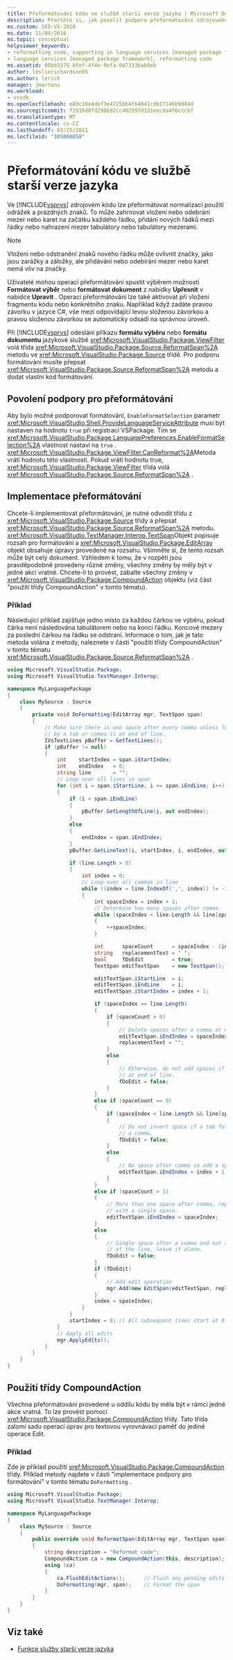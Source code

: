```yaml
---
title: Přeformátování kódu ve službě starší verze jazyka | Microsoft Docs
description: Přečtěte si, jak povolit podporu přeformátování zdrojového kódu pro službu Visual Studio starší verze jazyka.
ms.custom: SEO-VS-2020
ms.date: 11/04/2016
ms.topic: conceptual
helpviewer_keywords:
- reformatting code, supporting in language services [managed package framework]
- language services [managed package framework], reformatting code
ms.assetid: 08bb3375-8fef-4f4e-9efa-0d7333bab0eb
author: leslierichardson95
ms.author: lerich
manager: jmartens
ms.workload:
- vssdk
ms.openlocfilehash: e8dc10e4def3e4725bb4f64041cdb17146b9d84d
ms.sourcegitcommit: f2916d8fd296b92cc402597d1d1eecda4f6cccbf
ms.translationtype: MT
ms.contentlocale: cs-CZ
ms.lasthandoff: 03/25/2021
ms.locfileid: "105060858"
---
```

# <a name="reformatting-code-in-a-legacy-language-service"></a>Přeformátování kódu ve službě starší verze jazyka

Ve [!INCLUDE[vsprvs](../../code-quality/includes/vsprvs_md.md)] zdrojovém kódu lze přeformátovat normalizací použití odrážek a prázdných znaků. To může zahrnovat vložení nebo odebrání mezer nebo karet na začátku každého řádku, přidání nových řádků mezi řádky nebo nahrazení mezer tabulátory nebo tabulátory mezerami.

> [!NOTE]
> Vložení nebo odstranění znaků nového řádku může ovlivnit značky, jako jsou zarážky a záložky, ale přidávání nebo odebírání mezer nebo karet nemá vliv na značky.

Uživatelé mohou operaci přeformátování spustit výběrem možnosti **Formátovat výběr** nebo **formátovat dokument** z nabídky **Upřesnit** v nabídce **Upravit** . Operaci přeformátování lze také aktivovat při vložení fragmentu kódu nebo konkrétního znaku. Například když zadáte pravou závorku v jazyce C#, vše mezi odpovídající levou složenou závorkou a pravou složenou závorkou se automaticky odsadí na správnou úroveň.

Při [!INCLUDE[vsprvs](../../code-quality/includes/vsprvs_md.md)] odeslání příkazu **formátu výběru** nebo **formátu dokumentu** jazykové službě <xref:Microsoft.VisualStudio.Package.ViewFilter> volá třída <xref:Microsoft.VisualStudio.Package.Source.ReformatSpan%2A> metodu ve <xref:Microsoft.VisualStudio.Package.Source> třídě. Pro podporu formátování musíte přepsat <xref:Microsoft.VisualStudio.Package.Source.ReformatSpan%2A> metodu a dodat vlastní kód formátování.

## <a name="enabling-support-for-reformatting"></a>Povolení podpory pro přeformátování

Aby bylo možné podporovat formátování, `EnableFormatSelection` parametr <xref:Microsoft.VisualStudio.Shell.ProvideLanguageServiceAttribute> musí být nastaven na hodnotu `true` při registraci VSPackage. Tím se <xref:Microsoft.VisualStudio.Package.LanguagePreferences.EnableFormatSelection%2A> vlastnost nastaví na `true` . <xref:Microsoft.VisualStudio.Package.ViewFilter.CanReformat%2A>Metoda vrátí hodnotu této vlastnosti. Pokud vrátí hodnotu true, <xref:Microsoft.VisualStudio.Package.ViewFilter> třída volá <xref:Microsoft.VisualStudio.Package.Source.ReformatSpan%2A> .

## <a name="implementing-reformatting"></a>Implementace přeformátování

Chcete-li implementovat přeformátování, je nutné odvodit třídu z <xref:Microsoft.VisualStudio.Package.Source> třídy a přepsat <xref:Microsoft.VisualStudio.Package.Source.ReformatSpan%2A> metodu. <xref:Microsoft.VisualStudio.TextManager.Interop.TextSpan>Objekt popisuje rozsah pro formátování a <xref:Microsoft.VisualStudio.Package.EditArray> objekt obsahuje úpravy provedené na rozsahu. Všimněte si, že tento rozsah může být celý dokument. Vzhledem k tomu, že v rozpětí jsou pravděpodobně provedeny různé změny, všechny změny by měly být v jedné akci vratné. Chcete-li to provést, zabalte všechny změny v <xref:Microsoft.VisualStudio.Package.CompoundAction> objektu (viz část "použití třídy CompoundAction" v tomto tématu).

### <a name="example"></a>Příklad

Následující příklad zajišťuje jedno místo za každou čárkou ve výběru, pokud čárka není následována tabulátorem nebo na konci řádku. Koncové mezery za poslední čárkou na řádku se odstraní. Informace o tom, jak je tato metoda volána z metody, naleznete v části "použití třídy CompoundAction" v tomto tématu <xref:Microsoft.VisualStudio.Package.Source.ReformatSpan%2A> .

```csharp
using Microsoft.VisualStudio.Package;
using Microsoft VisualStudio.TextManager.Interop;

namespace MyLanguagePackage
{
    class MySource : Source
    {
        private void DoFormatting(EditArray mgr, TextSpan span)
        {
            // Make sure there is one space after every comma unless followed
            // by a tab or comma is at end of line.
            IVsTextLines pBuffer = GetTextLines();
            if (pBuffer != null)
            {
                int    startIndex = span.iStartIndex;
                int    endIndex   = 0;
                string line       = "";
                // Loop over all lines in span
                for (int i = span.iStartLine; i <= span.iEndLine; i++)
                {
                    if (i < span.iEndLine)
                    {
                        pBuffer.GetLengthOfLine(i, out endIndex);
                    }
                    else
                    {
                        endIndex = span.iEndIndex;
                    }
                    pBuffer.GetLineText(i, startIndex, i, endIndex, out line);

                    if (line.Length > 0)
                    {
                        int index = 0;
                        // Loop over all commas in line
                        while ((index = line.IndexOf(',', index)) != -1)
                        {
                            int spaceIndex = index + 1;
                            // Determine how many spaces after comma
                            while (spaceIndex < line.Length && line[spaceIndex] == ' ')
                            {
                                ++spaceIndex;
                            }

                            int      spaceCount      = spaceIndex - (index + 1);
                            string   replacementText = " ";
                            bool     fDoEdit         = true;
                            TextSpan editTextSpan    = new TextSpan();

                            editTextSpan.iStartLine  = i;
                            editTextSpan.iEndLine    = i;
                            editTextSpan.iStartIndex = index + 1;

                            if (spaceIndex == line.Length)
                            {
                                if (spaceCount > 0)
                                {
                                    // Delete spaces after a comma at end of line
                                    editTextSpan.iEndIndex = spaceIndex;
                                    replacementText = "";
                                }
                                else
                                {
                                    // Otherwise, do not add spaces if comma is
                                    // at end of line.
                                    fDoEdit = false;
                                }
                            }
                            else if (spaceCount == 0)
                            {
                                if (spaceIndex < line.Length && line[spaceIndex] == '\t')
                                {
                                    // Do not insert space if a tab follows
                                    // a comma.
                                    fDoEdit = false;
                                }
                                else
                                {
                                    // No space after comma so add a space.
                                    editTextSpan.iEndIndex = index + 1;
                                }
                            }
                            else if (spaceCount > 1)
                            {
                                // More than one space after comma, replace
                                // with a single space.
                                editTextSpan.iEndIndex = spaceIndex;
                            }
                            else
                            {
                                // Single space after a comma and not at end
                                // of the line, leave it alone.
                                fDoEdit = false;
                            }
                            if (fDoEdit)
                            {
                                // Add edit operation
                                mgr.Add(new EditSpan(editTextSpan, replacementText));
                            }
                            index = spaceIndex;
                        }
                    }
                    startIndex = 0; // All subsequent lines start at 0
                }
                // Apply all edits
                mgr.ApplyEdits();
            }
        }
    }
}
```

## <a name="using-the-compoundaction-class"></a>Použití třídy CompoundAction

Všechna přeformátování provedené u oddílu kódu by měla být v rámci jedné akce vratná. To lze provést pomocí <xref:Microsoft.VisualStudio.Package.CompoundAction> třídy. Tato třída zalomí sadu operací úprav pro textovou vyrovnávací paměť do jediné operace Edit.

### <a name="example"></a>Příklad

Zde je příklad použití <xref:Microsoft.VisualStudio.Package.CompoundAction> třídy. Příklad metody najdete v části "implementace podpory pro formátování" v tomto tématu `DoFormatting` .

```csharp
using Microsoft.VisualStudio.Package;
using Microsoft VisualStudio.TextManager.Interop;

namespace MyLanguagePackage
{
    class MySource : Source
    {
        public override void ReformatSpan(EditArray mgr, TextSpan span)
        {
            string description = "Reformat code";
            CompoundAction ca = new CompoundAction(this, description);
            using (ca)
            {
                ca.FlushEditActions();      // Flush any pending edits
                DoFormatting(mgr, span);    // Format the span
            }
        }
    }
}
```

## <a name="see-also"></a>Viz také

- [Funkce služby starší verze jazyka](legacy-language-service-features1.md)
